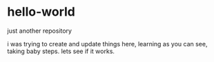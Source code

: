 # hello-world
just another repository

i was trying to create and update things here, learning as you can see, taking baby steps.
lets see if it works.
